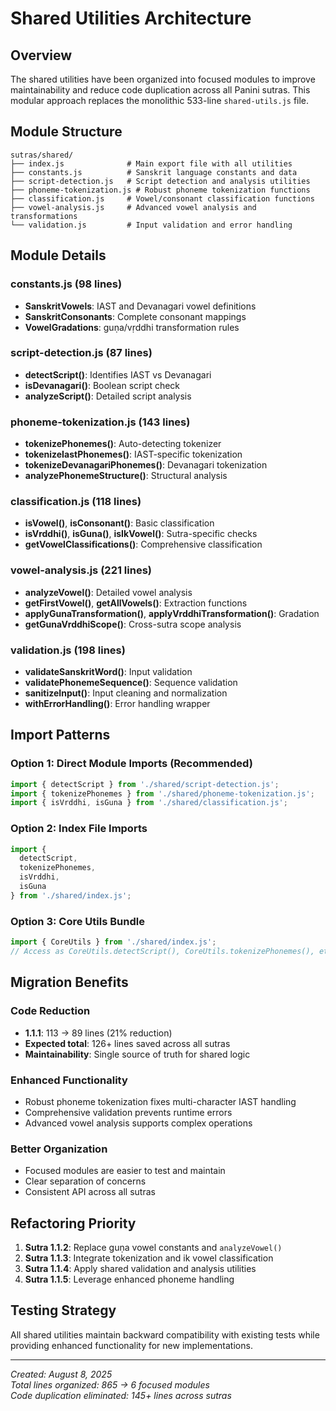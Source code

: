 # Shared Utilities Architecture

## Overview

The shared utilities have been organized into focused modules to improve maintainability and reduce code duplication across all Panini sutras. This modular approach replaces the monolithic 533-line `shared-utils.js` file.

## Module Structure

```
sutras/shared/
├── index.js              # Main export file with all utilities
├── constants.js          # Sanskrit language constants and data
├── script-detection.js   # Script detection and analysis utilities  
├── phoneme-tokenization.js # Robust phoneme tokenization functions
├── classification.js     # Vowel/consonant classification functions
├── vowel-analysis.js     # Advanced vowel analysis and transformations
└── validation.js         # Input validation and error handling
```

## Module Details

### constants.js (98 lines)
- **SanskritVowels**: IAST and Devanagari vowel definitions
- **SanskritConsonants**: Complete consonant mappings
- **VowelGradations**: guṇa/vṛddhi transformation rules

### script-detection.js (87 lines)  
- **detectScript()**: Identifies IAST vs Devanagari
- **isDevanagari()**: Boolean script check
- **analyzeScript()**: Detailed script analysis

### phoneme-tokenization.js (143 lines)
- **tokenizePhonemes()**: Auto-detecting tokenizer
- **tokenizeIastPhonemes()**: IAST-specific tokenization 
- **tokenizeDevanagariPhonemes()**: Devanagari tokenization
- **analyzePhonemeStructure()**: Structural analysis

### classification.js (118 lines)
- **isVowel()**, **isConsonant()**: Basic classification
- **isVrddhi()**, **isGuna()**, **isIkVowel()**: Sutra-specific checks
- **getVowelClassifications()**: Comprehensive classification

### vowel-analysis.js (221 lines)
- **analyzeVowel()**: Detailed vowel analysis
- **getFirstVowel()**, **getAllVowels()**: Extraction functions
- **applyGunaTransformation()**, **applyVrddhiTransformation()**: Gradation
- **getGunaVrddhiScope()**: Cross-sutra scope analysis

### validation.js (198 lines)
- **validateSanskritWord()**: Input validation
- **validatePhonemeSequence()**: Sequence validation
- **sanitizeInput()**: Input cleaning and normalization
- **withErrorHandling()**: Error handling wrapper

## Import Patterns

### Option 1: Direct Module Imports (Recommended)
```javascript
import { detectScript } from './shared/script-detection.js';
import { tokenizePhonemes } from './shared/phoneme-tokenization.js';
import { isVrddhi, isGuna } from './shared/classification.js';
```

### Option 2: Index File Imports
```javascript
import { 
  detectScript, 
  tokenizePhonemes, 
  isVrddhi, 
  isGuna 
} from './shared/index.js';
```

### Option 3: Core Utils Bundle
```javascript
import { CoreUtils } from './shared/index.js';
// Access as CoreUtils.detectScript(), CoreUtils.tokenizePhonemes(), etc.
```

## Migration Benefits

### Code Reduction
- **1.1.1**: 113 → 89 lines (21% reduction) 
- **Expected total**: 126+ lines saved across all sutras
- **Maintainability**: Single source of truth for shared logic

### Enhanced Functionality
- Robust phoneme tokenization fixes multi-character IAST handling
- Comprehensive validation prevents runtime errors
- Advanced vowel analysis supports complex operations

### Better Organization
- Focused modules are easier to test and maintain
- Clear separation of concerns
- Consistent API across all sutras

## Refactoring Priority

1. **Sutra 1.1.2**: Replace guṇa vowel constants and `analyzeVowel()` 
2. **Sutra 1.1.3**: Integrate tokenization and ik vowel classification
3. **Sutra 1.1.4**: Apply shared validation and analysis utilities
4. **Sutra 1.1.5**: Leverage enhanced phoneme handling

## Testing Strategy

All shared utilities maintain backward compatibility with existing tests while providing enhanced functionality for new implementations.

---

*Created: August 8, 2025*  
*Total lines organized: 865 → 6 focused modules*  
*Code duplication eliminated: 145+ lines across sutras*
